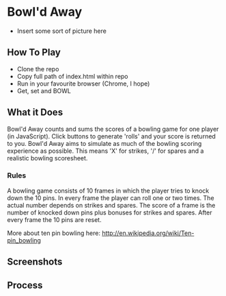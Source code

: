 
Bowl'd Away
=================


* Insert some sort of picture here

## How To Play

* Clone the repo
* Copy full path of index.html within repo
* Run in your favourite browser (Chrome, I hope)
* Get, set and BOWL

## What it Does

Bowl'd Away counts and sums the scores of a bowling game for one player (in JavaScript). Click buttons to generate 'rolls' and your score is returned to you.
Bowl'd Away aims to simulate as much of the bowling scoring experience as possible.
This means 'X' for strikes, '/' for spares and a realistic bowling scoresheet.

### Rules

A bowling game consists of 10 frames in which the player tries to knock down the 10 pins. In every frame the player can roll one or two times. The actual number depends on strikes and spares. The score of a frame is the number of knocked down pins plus bonuses for strikes and spares. After every frame the 10 pins are reset.

More about ten pin bowling here: http://en.wikipedia.org/wiki/Ten-pin_bowling


## Screenshots

## Process
